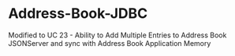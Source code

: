 # Address-Book-JDBC

Modified to UC 23 - Ability to Add Multiple Entries to Address Book JSONServer and sync with Address Book Application Memory